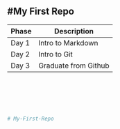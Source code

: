 #My First Repo
---
Phase | Description
------|------------
Day 1 | Intro to Markdown
Day 2 | Intro to Git
Day 3 | Graduate from Github

```python






# My-First-Repo
